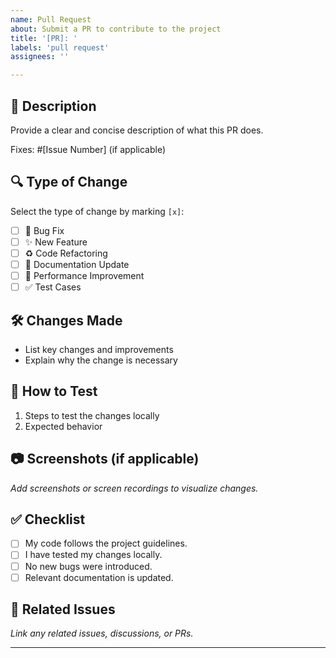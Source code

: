 ```yaml
---
name: Pull Request
about: Submit a PR to contribute to the project
title: '[PR]: '
labels: 'pull request'
assignees: ''

---
```


## 📌 Description
Provide a clear and concise description of what this PR does.  

Fixes: #[Issue Number] (if applicable)  

## 🔍 Type of Change
Select the type of change by marking `[x]`:
- [ ] 🐛 Bug Fix  
- [ ] ✨ New Feature  
- [ ] ♻️ Code Refactoring  
- [ ] 📝 Documentation Update  
- [ ] 🚀 Performance Improvement  
- [ ] ✅ Test Cases  

## 🛠️ Changes Made
- List key changes and improvements
- Explain why the change is necessary

## 🧪 How to Test
1. Steps to test the changes locally
2. Expected behavior

## 📷 Screenshots (if applicable)
_Add screenshots or screen recordings to visualize changes._

## ✅ Checklist
- [ ] My code follows the project guidelines.
- [ ] I have tested my changes locally.
- [ ] No new bugs were introduced.
- [ ] Relevant documentation is updated.

## 🔗 Related Issues
_Link any related issues, discussions, or PRs._

---
